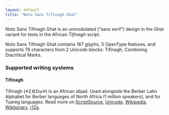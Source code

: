 ```yaml
---
layout: default
title: "Noto Sans Tifinagh Ghat"
---
```

Noto Sans Tifinagh Ghat is an unmodulated (“sans serif”) design in the Ghat variant for texts in the African _Tifinagh_ script. 

Noto Sans Tifinagh Ghat contains 167 glyphs, 5 OpenType features, and supports 76 characters from 2 Unicode blocks: Tifinagh, Combining Diacritical Marks.


### Supported writing systems


#### Tifinagh

Tifinagh (<span class='autonym'>ⵜⵉⴼⵉⵏⴰⵖ</span>) is an African abjad. Used alongside the Berber Latin Alphabet for Berber languages of North Africa (1 million speakers), and for Tuareg languages. Read more on [ScriptSource](https://scriptsource.org/scr/Tfng), [Unicode](https://www.unicode.org/versions/Unicode13.0.0/ch19.pdf#G43184), [Wikipedia](https://en.wikipedia.org/wiki/ISO_15924:Tfng), [Wiktionary](https://en.wiktionary.org/wiki/Category:Tifinagh_script), [r12a](https://r12a.github.io/scripts/links?iso=Tfng).

